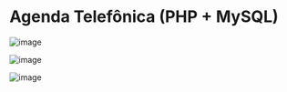 # Agenda Telefônica (PHP + MySQL)

<div style="text-aling:center;">
  
  ![image](https://user-images.githubusercontent.com/34004001/134564618-c397f4f7-8c02-41ed-a32b-330b8b26f9c8.png)
  
</div>
<div> 
  
  ![image](https://user-images.githubusercontent.com/34004001/134564753-733a2b05-e148-4e8b-a5bf-e6ac49de05f8.png)
  
  ![image](https://user-images.githubusercontent.com/34004001/134564809-b1d9a4ce-0539-4d25-a5aa-c77f5bd80e1d.png)

</div>

